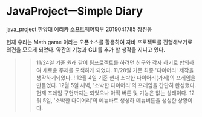 # JavaProjectㅡSimple Diary
java_project
한양대 에리카 소프트웨어학부 2019041785 장진웅

현재 우리는 Math game 이라는 오픈소스를 활용하여 자바 프로젝트를 진행해보기로 의견을 모으게 되었다.
약간의 기능과 GUI를 추가 할 생각을 지니고 있다.
>> 11/24일 기준 원래 같이 팀프로젝트를 하려던 친구와 각자 하기로 합의하여 새로운 주제를 모색하게 되었다.
>> 11/28일 기준 최종 '다이어리' 제작을 생각하게되었다..!
>> 12월 4일 기준 현재 소박한 다이어리(가제)의 프레임을 만들었다.
>> 12월 5일 새벽, '소박한 다이어리'의 프레임을 간단히 완성했다. 현재 프레임 구현까지는 되었으나 아직 버튼 및 기능은 없는 상태이다.
>> 12워 5일, '소박한 다이어리'의 메뉴바르 생성하 메뉴버튼을 생성한 상황이다.
